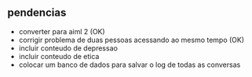  ## pendencias
- converter para aiml 2 (OK)
- corrigir problema de duas pessoas acessando ao mesmo tempo (OK)
- incluir conteudo de depressao
- incluir conteudo de etica
- colocar um banco de dados para salvar o log de todas as conversas






